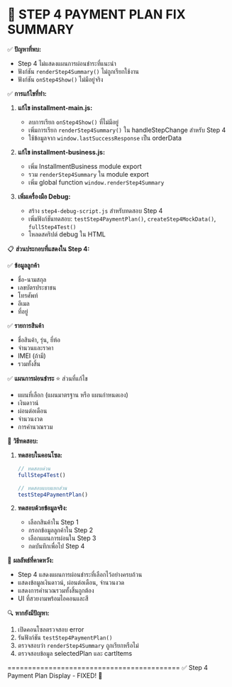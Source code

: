 🔧 STEP 4 PAYMENT PLAN FIX SUMMARY
==========================================

✅ **ปัญหาที่พบ:**
- Step 4 ไม่แสดงแผนการผ่อนชำระที่แนะนำ
- ฟังก์ชัน `renderStep4Summary()` ไม่ถูกเรียกใช้งาน
- ฟังก์ชัน `onStep4Show()` ไม่มีอยู่จริง

✅ **การแก้ไขที่ทำ:**

1. **แก้ไข installment-main.js:**
   - ลบการเรียก `onStep4Show()` ที่ไม่มีอยู่
   - เพิ่มการเรียก `renderStep4Summary()` ใน handleStepChange สำหรับ Step 4
   - ใช้ข้อมูลจาก `window.lastSuccessResponse` เป็น orderData

2. **แก้ไข installment-business.js:**
   - เพิ่ม InstallmentBusiness module export
   - รวม `renderStep4Summary` ใน module export
   - เพิ่ม global function `window.renderStep4Summary`

3. **เพิ่มเครื่องมือ Debug:**
   - สร้าง `step4-debug-script.js` สำหรับทดสอบ Step 4
   - เพิ่มฟังก์ชันทดสอบ: `testStep4PaymentPlan()`, `createStep4MockData()`, `fullStep4Test()`
   - โหลดสคริปต์ debug ใน HTML

📋 **ส่วนประกอบที่แสดงใน Step 4:**

✅ **ข้อมูลลูกค้า**
- ชื่อ-นามสกุล
- เลขบัตรประชาชน  
- โทรศัพท์
- อีเมล
- ที่อยู่

✅ **รายการสินค้า**
- ชื่อสินค้า, รุ่น, ยี่ห้อ
- จำนวนและราคา
- IMEI (ถ้ามี)
- รวมทั้งสิ้น

✅ **แผนการผ่อนชำระ** ⭐ ส่วนที่แก้ไข
- แผนที่เลือก (แผนมาตรฐาน หรือ แผนกำหนดเอง)
- เงินดาวน์
- ผ่อนต่อเดือน
- จำนวนงวด
- การคำนวณรวม

🧪 **วิธีทดสอบ:**

1. **ทดสอบในคอนโซล:**
   ```javascript
   // ทดสอบด่วน
   fullStep4Test()
   
   // ทดสอบแบบแยกส่วน
   testStep4PaymentPlan()
   ```

2. **ทดสอบด้วยข้อมูลจริง:**
   - เลือกสินค้าใน Step 1
   - กรอกข้อมูลลูกค้าใน Step 2  
   - เลือกแผนการผ่อนใน Step 3
   - กดบันทึกเพื่อไป Step 4

🎯 **ผลลัพธ์ที่คาดหวัง:**
- Step 4 แสดงแผนการผ่อนชำระที่เลือกไว้อย่างครบถ้วน
- แสดงข้อมูลเงินดาวน์, ผ่อนต่อเดือน, จำนวนงวด
- แสดงการคำนวณรวมทั้งสิ้นถูกต้อง
- UI ที่สวยงามพร้อมไอคอนและสี

🔍 **หากยังมีปัญหา:**
1. เปิดคอนโซลตรวจสอบ error
2. รันฟังก์ชัน `testStep4PaymentPlan()` 
3. ตรวจสอบว่า `renderStep4Summary` ถูกเรียกหรือไม่
4. ตรวจสอบข้อมูล selectedPlan และ cartItems

==========================================
✅ Step 4 Payment Plan Display - FIXED! 🎉
